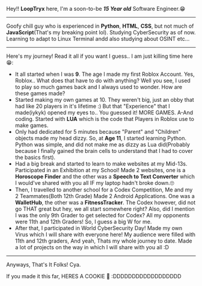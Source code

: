 Hey!! ****LoopTryx**** here, I'm a soon-to-be ***15 Year old*** Software Engineer.😁

-------------------------------------------------------------------------------------------------------------------------------------

Goofy chill guy who is experienced in **Python**, **HTML**, **CSS**, but not much of **JavaScript**(That's my breaking point lol).
Studying CyberSecurity as of now. Learning to adapt to Linux Terminal andd also studying about OSINT etc...

-------------------------------------------------------------------------------------------------------------------------------------

Here's my journey! Read it all if you want I guess.. I am just killing time here😁:
- It all started when I was **9**. The age I made my first Roblox Account. Yes, Roblox.. What does that have to do with anything? Well you see, I used to play so much games back and I always used to wonder. How are these games made?
- Started making my own games at 10. They weren't big, just an obby that had like 20 players in it's lifetime :) But that "Experience" that I made(iykyk) opened my eyes to.. You guessed it! MORE GAMES. A-And coding. Started with **LUA** which is the code that Players in Roblox use to make games.
- Only had dedicated for 5 minutes because "Parent" and "Children" objects made my head dizzy. So, at **Age 11**, I started learning Python. Python was simple, and did not make me as dizzy as Lua did(Probably because I finally gained the brain cells to understand that I had to cover the basics first).
- Had a big break and started to learn to make websites at my Mid-13s. Participated in an Exhibition at my School! Made 2 websites, one is a **Horoscope Finder** and the other was a **Speech to Text Converter** which I would've shared with you all IF my laptop hadn't broke down.🙄
- Then, I travelled to another school for a Codex Competition, Me and my 2 Teammates(Both 12th Grade) Made 2 Android Applications. One was a **WalletHub**, the other was a **FitnessTracker**. The Codex however, did not go THAT great but hey, we all start somewhere right? Also, did I mention I was the only 9th Grader to get selected for Codex? All my opponents were 11th and 12th Graders! So, I guess a big W for me.
- After that, I participated in World CyberSecurity Day! Made my own Virus which I will share with everyone here! My audience were filled with 11th and 12th graders, And yeah, Thats my whole journey to date. Made a lot of projects on the way in which I will share with you all :D

-------------------------------------------------------------------------------------------------------------------------------------

Anyways, That's It Folks!
Cya.

























If you made it this far, HERES A COOKIE 🍪 :DDDDDDDDDDDDDDDDDD

